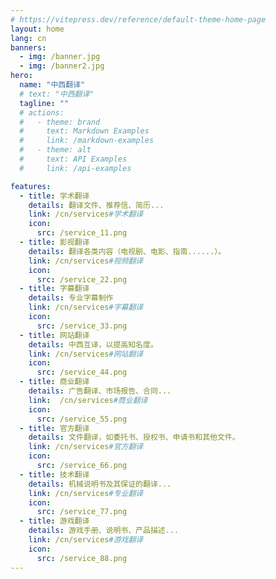 ```yaml
---
# https://vitepress.dev/reference/default-theme-home-page
layout: home
lang: cn
banners: 
  - img: /banner.jpg
  - img: /banner2.jpg
hero:
  name: "中西翻译"
  # text: "中西翻译"
  tagline: ""
  # actions:
  #   - theme: brand
  #     text: Markdown Examples
  #     link: /markdown-examples
  #   - theme: alt
  #     text: API Examples
  #     link: /api-examples

features:
  - title: 学术翻译
    details: 翻译文件、推荐信、简历...
    link: /cn/services#学术翻译
    icon:
      src: /service_11.png
  - title: 影视翻译
    details: 翻译各类内容（电视剧、电影、指南......）。
    link: /cn/services#视频翻译
    icon:
      src: /service_22.png
  - title: 字幕翻译
    details: 专业字幕制作 
    link: /cn/services#字幕翻译
    icon:
      src: /service_33.png
  - title: 网站翻译
    details: 中西互译，以提高知名度。 
    link: /cn/services#网站翻译
    icon:
      src: /service_44.png
  - title: 商业翻译
    details: 广告翻译、市场报告、合同...
    link:  /cn/services#商业翻译 
    icon:
      src: /service_55.png
  - title: 官方翻译
    details: 文件翻译，如委托书、授权书、申请书和其他文件。 
    link: /cn/services#官方翻译
    icon:
      src: /service_66.png
  - title: 技术翻译
    details: 机械说明书及其保证的翻译... 
    link: /cn/services#专业翻译
    icon:
      src: /service_77.png
  - title: 游戏翻译
    details: 游戏手册、说明书、产品描述... 
    link: /cn/services#游戏翻译
    icon:
      src: /service_88.png
---
```


<!-- 专业服务
细心翻译
专注翻译
恪守精准
自助下单


服务项目
翻译各类文件

学术翻译
翻译文件、推荐信、简历...
影视翻译
翻译各类内容（电视剧、电影、指南......）。
字幕翻译
专业字幕制作 
网站翻译
中西互译，以提高知名度。
商业翻译
广告翻译、市场报告、合同...
官方翻译
文件翻译，如委托书、授权书、申请书和其他文件。
技术翻译
机械说明书及其保证的翻译...
游戏翻译
游戏手册、说明书、产品描述...
View more+ -->
